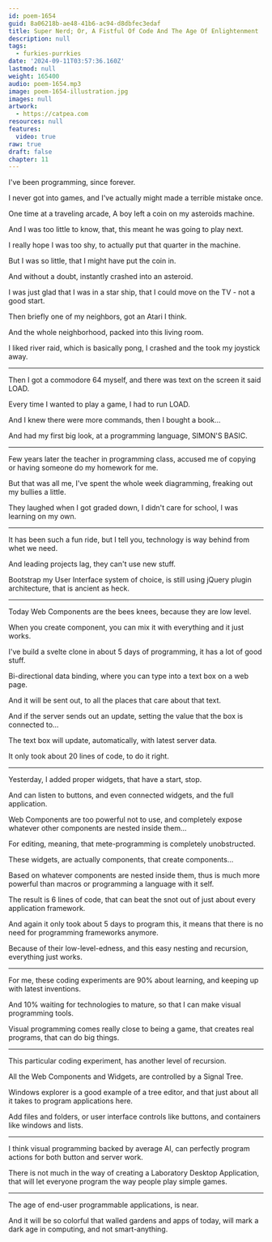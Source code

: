 ```yaml
---
id: poem-1654
guid: 8a06218b-ae48-41b6-ac94-d8dbfec3edaf
title: Super Nerd; Or, A Fistful Of Code And The Age Of Enlightenment
description: null
tags:
  - furkies-purrkies
date: '2024-09-11T03:57:36.160Z'
lastmod: null
weight: 165400
audio: poem-1654.mp3
image: poem-1654-illustration.jpg
images: null
artwork:
  - https://catpea.com
resources: null
features:
  video: true
raw: true
draft: false
chapter: 11
---
```


I've been programming,
since forever.

I never got into games,
and I've actually might made a terrible mistake once.

One time at a traveling arcade,
A boy left a coin on my asteroids machine.

And I was too little to know,
that, this meant he was going to play next.

I really hope I was too shy,
to actually put that quarter in the machine.

But I was so little,
that I might have put the coin in.

And without a doubt,
instantly crashed into an asteroid.

I was just glad that I was in a star ship,
that I could move on the TV - not a good start.

Then briefly one of my neighbors,
got an Atari I think.

And the whole neighborhood,
packed into this living room.

I liked river raid, which is basically pong,
I crashed and the took my joystick away.

---

Then I got a commodore 64 myself,
and there was text on the screen it said LOAD.

Every time I wanted to play a game,
I had to run LOAD.

And I knew there were more commands,
then I bought a book...

And had my first big look,
at a programming language, SIMON'S BASIC.

---

Few years later the teacher in programming class,
accused me of copying or having someone do my homework for me.

But that was all me, I've spent the whole week diagramming,
freaking out my bullies a little.

They laughed when I got graded down,
I didn't care for school, I was learning on my own.

---

It has been such a fun ride,
but I tell you, technology is way behind from whet we need.

And leading projects lag,
they can't use new stuff.

Bootstrap my User Interface system of choice,
is still using jQuery plugin architecture, that is ancient as heck.

---

Today Web Components are the bees knees,
because they are low level.

When you create component,
you can mix it with everything and it just works.

I've build a svelte clone in about 5 days of programming,
it has a lot of good stuff.

Bi-directional data binding,
where you can type into a text box on a web page.

And it will be sent out,
to all the places that care about that text.

And if the server sends out an update,
setting the value that the box is connected to...

The text box will update, automatically,
with latest server data.

It only took about 20 lines of code,
to do it right.

---

Yesterday, I added proper widgets,
that have a start, stop.

And can listen to buttons,
and even connected widgets, and the full application.

Web Components are too powerful not to use,
and completely expose whatever other components are nested inside them...

For editing, meaning,
that mete-programming is completely unobstructed.

These widgets, are actually components,
that create components...

Based on whatever components are nested inside them,
thus is much more powerful than macros or programming a language with it self.

The result is 6 lines of code,
that can beat the snot out of just about every application framework.

And again it only took about 5 days to program this,
it means that there is no need for programming frameworks anymore.

Because of their low-level-edness,
and this easy nesting and recursion, everything just works.

---

For me, these coding experiments are 90% about learning,
and keeping up with latest inventions.

And 10% waiting for technologies to mature,
so that I can make visual programming tools.


Visual programming comes really close to being a game,
that creates real programs, that can do big things.

---

This particular coding experiment,
has another level of recursion.

All the Web Components and Widgets,
are controlled by a Signal Tree.

Windows explorer is a good example of a tree editor,
and that just about all it takes to program applications here.

Add files and folders,
or user interface controls like buttons, and containers like windows and lists.

---

I think visual programming backed by average AI,
can perfectly program actions for both button and server work.

There is not much in the way of creating a Laboratory Desktop Application,
that will let everyone program the way people play simple games.

---

The age of end-user programmable applications,
is near.

And it will be so colorful that walled gardens and apps of today,
will mark a dark age in computing, and not smart-anything.
